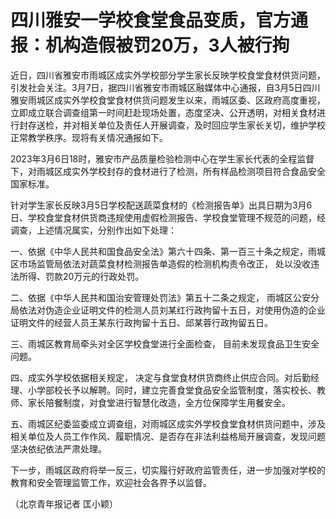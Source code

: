 # 四川雅安一学校食堂食品变质，官方通报：机构造假被罚20万，3人被行拘

近日，四川省雅安市雨城区成实外学校部分学生家长反映学校食堂食材供货问题，引发社会关注。3月7日，据四川省雅安市雨城区融媒体中心通报，自3月5日四川雅安雨城区成实外学校食堂食材供货问题发生以来，雨城区委、区政府高度重视，立即成立联合调查组第一时间赶赴现场处置，态度坚决、公开透明，对相关食材进行封存送检，并对相关单位及责任人开展调查，及时回应学生家长关切，维护学校正常教学秩序。现将有关情况通报如下。

2023年3月6日18时，雅安市产品质量检验检测中心在学生家长代表的全程监督下，对雨城区成实外学校封存的食材进行了检测，所有样品检测项目符合食品安全国家标准。

针对学生家长反映3月5日学校配送蔬菜食材的《检测报告单》出具日期为3月6日、学校食堂食材供货商违规使用虚假检测报告、学校食堂管理不规范的问题，经调查，上述情况属实，分别作出如下处理：

一、依据《中华人民共和国食品安全法》第六十四条、第一百三十条之规定，雨城区市场监管局依法对蔬菜食材检测报告单造假的检测机构责令改正，
处以没收违法所得、罚款20万元的行政处罚。

二、依据《中华人民共和国治安管理处罚法》第五十二条之规定，
雨城区公安分局依法对伪造企业证明文件的检测人员刘某红行政拘留十五日，对使用伪造的企业证明文件的经营人员王某东行政拘留十五日、邱某蓉行政拘留五日。

三、雨城区教育局牵头对全区学校食堂进行全面检查， 目前未发现食品卫生安全问题。

四、成实外学校依据相关规定，
决定与食堂食材供货商终止供应合同。对后勤经理、小学部校长予以解聘。同时，建立完善食堂食品安全监管制度，落实校长、教师、家长陪餐制度，对食堂进行智慧化改造，全方位保障学生用餐安全。

五、雨城区纪委监委成立调查组，对雨城区成实外学校食堂食材供货问题中，涉及相关单位及人员工作作风、履职情况、是否存在非法利益格局开展调查，发现问题坚决依纪依法严肃处理。

下一步，雨城区政府将举一反三，切实履行好政府监管责任，进一步加强对学校的教育和安全管理监管工作，欢迎社会各界予以监督。

（北京青年报记者 匡小颖）

